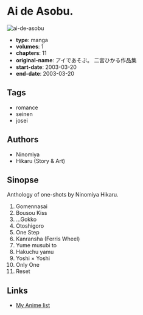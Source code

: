 # Ai de Asobu.

![ai-de-asobu](https://cdn.myanimelist.net/images/manga/3/62721.jpg)

-   **type**: manga
-   **volumes**: 1
-   **chapters**: 11
-   **original-name**: アイであそぶ。 二宮ひかる作品集
-   **start-date**: 2003-03-20
-   **end-date**: 2003-03-20

## Tags

-   romance
-   seinen
-   josei

## Authors

-   Ninomiya
-   Hikaru (Story & Art)

## Sinopse

Anthology of one-shots by Ninomiya Hikaru.

1. Gomennasai
2. Bousou Kiss
3. ...Gokko
4. Otoshigoro
5. One Step
6. Kanransha (Ferris Wheel)
7. Yume musubi to
8. Hakuchu yamu
9. Yoshi × Yoshi
10. Only One
11. Reset

## Links

-   [My Anime list](https://myanimelist.net/manga/34459/Ai_de_Asobu)
